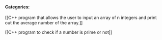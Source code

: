 #### Categories:

[[C++ program that allows the user to input an array of n integers and print out the average number of the array.]]

[[C++ program to check if a number is prime or not]]